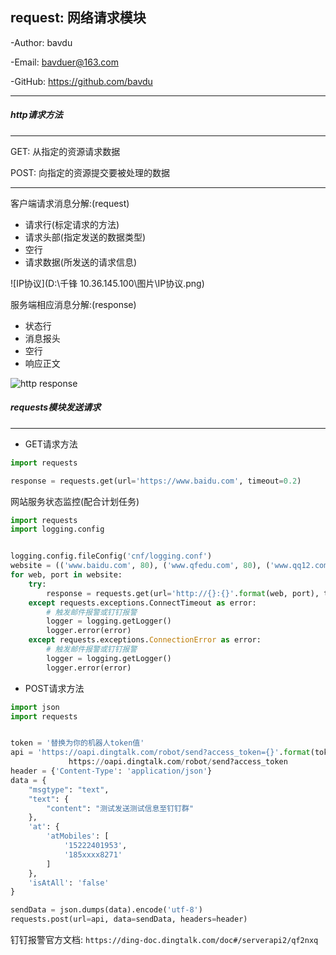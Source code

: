 ## request: 网络请求模块

-Author: bavdu

-Email: bavduer@163.com

-GitHub: https://github.com/bavdu

---



##### http请求方法

---

GET:  从指定的资源请求数据

POST: 向指定的资源提交要被处理的数据

---

客户端请求消息分解:(request)

- 请求行(标定请求的方法)
- 请求头部(指定发送的数据类型)
- 空行
- 请求数据(所发送的请求信息)

![IP协议](D:\千锋             10.36.145.100\图片\IP协议.png)

服务端相应消息分解:(response)

- 状态行
- 消息报头
- 空行
- 响应正文

![http response](https://www.runoob.com/wp-content/uploads/2013/11/httpmessage.jpg)



##### requests模块发送请求

---

- GET请求方法

```python
import requests

response = requests.get(url='https://www.baidu.com', timeout=0.2)
```

网站服务状态监控(配合计划任务)

```python
import requests
import logging.config


logging.config.fileConfig('cnf/logging.conf')
website = (('www.baidu.com', 80), ('www.qfedu.com', 80), ('www.qq12.com', 80))
for web, port in website:
    try:
        response = requests.get(url='http://{}:{}'.format(web, port), timeout=1)
    except requests.exceptions.ConnectTimeout as error:
        # 触发邮件报警或钉钉报警
        logger = logging.getLogger()
        logger.error(error)
    except requests.exceptions.ConnectionError as error:
        # 触发邮件报警或钉钉报警
        logger = logging.getLogger()
        logger.error(error)
```



- POST请求方法

```python
import json
import requests


token = '替换为你的机器人token值'
api = 'https://oapi.dingtalk.com/robot/send?access_token={}'.format(token)
			 https://oapi.dingtalk.com/robot/send?access_token
header = {'Content-Type': 'application/json'}
data = {
    "msgtype": "text",
    "text": {
        "content": "测试发送测试信息至钉钉群"
    },
    'at': {
        'atMobiles': [
            '15222401953',
            '185xxxx8271'
        ]
    },
    'isAtAll': 'false'
}

sendData = json.dumps(data).encode('utf-8')
requests.post(url=api, data=sendData, headers=header)
```

钉钉报警官方文档: `https://ding-doc.dingtalk.com/doc#/serverapi2/qf2nxq`

